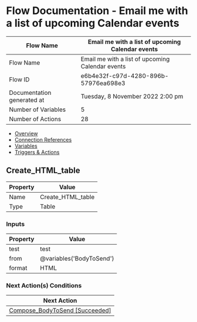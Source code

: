 ﻿# Flow Documentation \- Email me with a list of upcoming Calendar events

| Flow Name                  | Email me with a list of upcoming Calendar events |
| -------------------------- | ------------------------------------------------ |
| Flow Name                  | Email me with a list of upcoming Calendar events |
| Flow ID                    | e6b4e32f\-c97d\-4280\-896b\-57976ea698e3         |
| Documentation generated at | Tuesday, 8 November 2022 2:00 pm                 |
| Number of Variables        | 5                                                |
| Number of Actions          | 28                                               |

- [Overview](../index-Email-me-with-a-list-of-upcoming-Calendar-events(e6b4e32f-c97d-4280-896b-57976ea698e3).md)
- [Connection References](../connections-Email-me-with-a-list-of-upcoming-Calendar-events(e6b4e32f-c97d-4280-896b-57976ea698e3).md)
- [Variables](../variables-Email-me-with-a-list-of-upcoming-Calendar-events(e6b4e32f-c97d-4280-896b-57976ea698e3).md)
- [Triggers & Actions](../triggersactions-Email-me-with-a-list-of-upcoming-Calendar-events(e6b4e32f-c97d-4280-896b-57976ea698e3).md)

## Create\_HTML\_table

| Property | Value               |
| -------- | ------------------- |
| Name     | Create\_HTML\_table |
| Type     | Table               |

### Inputs

| Property | Value                    |
| -------- | ------------------------ |
| test     | test                     |
| from     | @variables('BodyToSend') |
| format   | HTML                     |

### Next Action(s) Conditions

| Next Action                                                                                                                                       |
| ------------------------------------------------------------------------------------------------------------------------------------------------- |
| [Compose\_BodyToSend \[Succeeded\]](Compose_BodyToSend-Email-me-with-a-list-of-upcoming-Calendar-events(e6b4e32f-c97d-4280-896b-57976ea698e3).md) |
